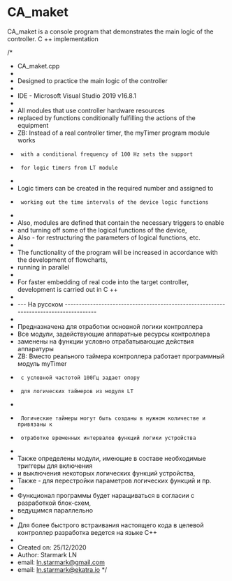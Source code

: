 # CA_maket
 CA_maket is a console program that demonstrates the main logic of the controller. C ++ implementation
 
 /*
 *  CA_maket.cpp
 *
 * Designed to practice the main logic of the controller
 * 
 * IDE - Microsoft Visual Studio 2019 v16.8.1
 *
 * All modules that use controller hardware resources
 * replaced by functions conditionally fulfilling the actions of the equipment
 * ZB: Instead of a real controller timer, the myTimer program module works
 *      with a conditional frequency of 100 Hz sets the support
 *      for logic timers from LT module
 * 
 * Logic timers can be created in the required number and assigned to
 *      working out the time intervals of the device logic functions
 * 
 * Also, modules are defined that contain the necessary triggers to enable
 *  and turning off some of the logical functions of the device,
 * Also - for restructuring the parameters of logical functions, etc. 
 *   
 * The functionality of the program will be increased in accordance with the development of flowcharts,
 *  running in parallel
 * 
 * For faster embedding of real code into the target controller, development is carried out in C ++
 * 
 * --- На русском -------------------------------------------------------------------------------------
 * 
 *  Предназначена для отработки основной логики контроллера
 *  Все модули, задействующие аппаратные ресурсы контроллера
 *  заменены на функции условно отрабатывающие действия аппаратуры
 *  ZB: Вместо реального таймера контроллера работает программный модуль myTimer
 *      с условной частотой 100Гц задает опору 
 *      для логических таймеров из модуля LT
 * 
 *      Логические таймеры могут быть созданы в нужном количестве и привязаны к
 *      отработке временных интервалов функций логики устройства
 * 
 *  Также определены модули, имеющие в составе необходимые триггеры для включения
 *  и выключения некоторых логических функций устройства,
 *  Также - для перестройки параметров логических функций и пр.
 * 
 *  Функционал программы будет наращиваться в согласии с разработкой блок-схем,
 *  ведущимся параллельно
 * 
 *  Для более быстрого встраивания настоящего кода в целевой контроллер разработка ведется на языке C++
 * 
 *  Created on: 25/12/2020
 *  Author: Starmark LN
 *  email:  ln.starmark@gmail.com
 *  email:  ln.starmark@ekatra.io
*/



